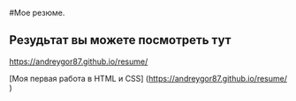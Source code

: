 #Мое резюме.

## Резудьтат вы можете посмотреть тут

https://andreygor87.github.io/resume/

[Моя первая работа в HTML и СSS] (https://andreygor87.github.io/resume/ )
